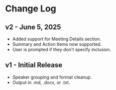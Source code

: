 # Change Log

## v2 - June 5, 2025
- Added support for Meeting Details section.
- Summary and Action Items now supported.
- User is prompted if they don't specify inclusion.

## v1 - Initial Release
- Speaker grouping and format cleanup.
- Output in .md, .docx, or .txt.
